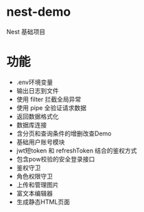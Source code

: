# nest-demo
Nest 基础项目

# 功能
* .env环境变量
* 输出日志到文件
* 使用 filter 拦截全局异常
* 使用 pipe 全验证请求数据
* 返回数据格式化
* 数据库连接
* 含分页和查询条件的增删改查Demo
* 基础用户账号模块
* jwt短token 和 refreshToken 结合的鉴权方式
* 包含pow校验的安全登录接口
* 鉴权守卫
* 角色权限守卫
* 上传和管理图片
* 富文本编辑器
* 生成静态HTML页面
